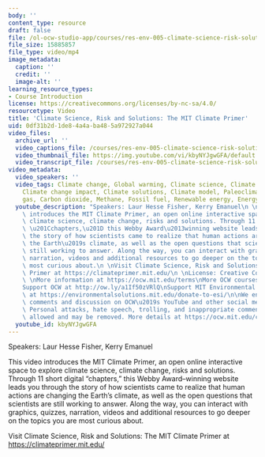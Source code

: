 ```yaml
---
body: ''
content_type: resource
draft: false
file: /ol-ocw-studio-app/courses/res-env-005-climate-science-risk-solutions-a-climate-primer/climate-primer-total_v8_360p_16_9.mp4
file_size: 15885857
file_type: video/mp4
image_metadata:
  caption: ''
  credit: ''
  image-alt: ''
learning_resource_types:
- Course Introduction
license: https://creativecommons.org/licenses/by-nc-sa/4.0/
resourcetype: Video
title: 'Climate Science, Risk and Solutions: The MIT Climate Primer'
uid: 0df31b2d-1de8-4a4a-ba48-5a972927a044
video_files:
  archive_url: ''
  video_captions_file: /courses/res-env-005-climate-science-risk-solutions-a-climate-primer/climate-primer-total_v8_captions.vtt
  video_thumbnail_file: https://img.youtube.com/vi/kbyNYJgwGFA/default.jpg
  video_transcript_file: /courses/res-env-005-climate-science-risk-solutions-a-climate-primer/climate-primer-total_v8_transcript.pdf
video_metadata:
  video_speakers: ''
  video_tags: Climate change, Global warming, Climate science, Climate change risk,
    Climate change impact, Climate solutions, Climate model, Paleoclimate, Greenhouse
    gas, Carbon dioxide, Methane, Fossil fuel, Renewable energy, Energy transition
  youtube_description: "Speakers: Laur Hesse Fisher, Kerry Emanuel\n \nThis video\
    \ introduces the MIT Climate Primer, an open online interactive space to explore\
    \ climate science, climate change, risks and solutions. Through 11 short digital\
    \ \u201Cchapters,\u201D this Webby Award\u2013winning website leads you through\
    \ the story of how scientists came to realize that human actions are changing\
    \ the Earth\u2019s climate, as well as the open questions that scientists are\
    \ still working to answer. Along the way, you can interact with graphics, quizzes,\
    \ narration, videos and additional resources to go deeper on the topics you are\
    \ most curious about.\n \nVisit Climate Science, Risk and Solutions: The MIT Climate\
    \ Primer at https://climateprimer.mit.edu/\n \nLicense: Creative Commons BY-NC-SA\
    \ \nMore information at https://ocw.mit.edu/terms\nMore OCW courses at https://ocw.mit.edu\n\
    Support OCW at http://ow.ly/a1If50zVRlQ\nSupport MIT Environmental Solutions Initiative\
    \ at https://environmentalsolutions.mit.edu/donate-to-esi/\n\nWe encourage constructive\
    \ comments and discussion on OCW\u2019s YouTube and other social media channels.\
    \ Personal attacks, hate speech, trolling, and inappropriate comments are not\
    \ allowed and may be removed. More details at https://ocw.mit.edu/comments."
  youtube_id: kbyNYJgwGFA
---
```

Speakers: Laur Hesse Fisher, Kerry Emanuel  
  
This video introduces the MIT Climate Primer, an open online interactive space to explore climate science, climate change, risks and solutions. Through 11 short digital “chapters,” this Webby Award–winning website leads you through the story of how scientists came to realize that human actions are changing the Earth’s climate, as well as the open questions that scientists are still working to answer. Along the way, you can interact with graphics, quizzes, narration, videos and additional resources to go deeper on the topics you are most curious about.  
  
Visit Climate Science, Risk and Solutions: The MIT Climate Primer at https://climateprimer.mit.edu/